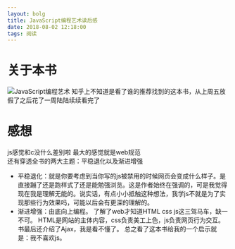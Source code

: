 ```yaml
---
layout: bolg
title: JavaScript编程艺术读后感
date: 2018-08-02 12:18:00
tags: 阅读
---
```

# 关于本书
![JavaScript编程艺术](https://img3.doubanio.com/view/subject/l/public/s4677623.jpg)
知乎上不知道是看了谁的推荐找到的这本书，从上周五放假了之后花了一周陆陆续续看完了

# 感想
js感觉和c没什么差别啦
最大的感觉就是web规范  
还有穿透全书的两大主题：平稳退化以及渐进增强
- 平稳退化：就是你要考虑到当你写的js被禁用的时候网页会变成什么样子。是直接蹦了还是跑样式了还是能勉强浏览。这是作者始终在强调的，可是我觉得现在我是理解无能的。说实话，有点小小抵触这种想法，我学js不就是为了实现那些行为效果吗，可能以后会有更深的理解的。
- 渐进增强：由底向上编程。
了解了web才知道HTML css js这三驾马车，缺一不可。
HTML是网站的主体内容，css负责美工上色，js负责网页行为交互。
书最后还介绍了Ajax，我是看不懂了。
总之看了这本书给我的一个启示就是：我不喜欢js。
